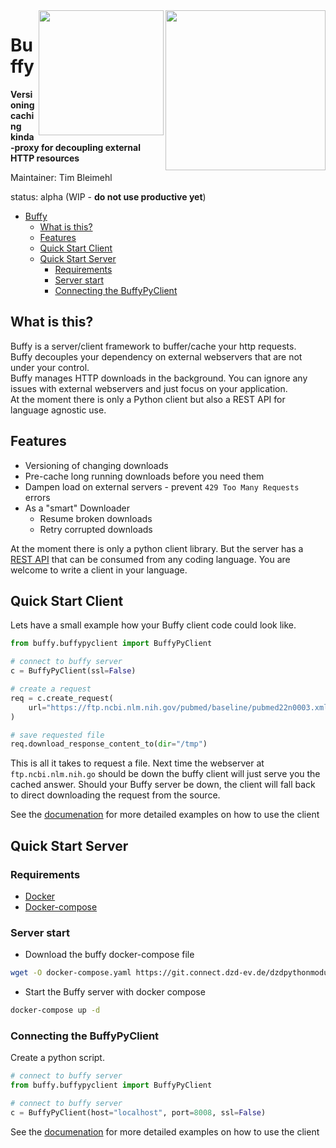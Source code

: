 <img align="right" alt=" " height="256px" src="docs/logo.png">
<img align="right" alt=" " width="200px" src="logo.png">

# Buffy

**Versioning caching kinda-proxy for decoupling external HTTP resources**

Maintainer: Tim Bleimehl

status: alpha  (WIP - **do not use productive yet**)

- [Buffy](#buffy)
  - [What is this?](#what-is-this)
  - [Features](#features)
  - [Quick Start Client](#quick-start-client)
  - [Quick Start Server](#quick-start-server)
    - [Requirements](#requirements)
    - [Server start](#server-start)
    - [Connecting the BuffyPyClient](#connecting-the-buffypyclient)


## What is this?

Buffy is a server/client framework to buffer/cache your http requests.  
Buffy decouples your dependency on external webservers that are not under your control.  
Buffy manages HTTP downloads in the background. 
You can ignore any issues with external webservers and just focus on your application.  
At the moment there is only a Python client but also a REST API for language agnostic use.

## Features

* Versioning of changing downloads
* Pre-cache long running downloads before you need them
* Dampen load on external servers - prevent `429 Too Many Requests` errors
* As a "smart" Downloader
    * Resume broken downloads
    * Retry corrupted downloads




At the moment there is only a python client library. But the server has a [REST API](./docs/openapi.json) that can be consumed from any coding language. You are welcome to write a client in your language.
## Quick Start Client

Lets have a small example how your Buffy client code could look like.

```python
from buffy.buffypyclient import BuffyPyClient

# connect to buffy server
c = BuffyPyClient(ssl=False)

# create a request
req = c.create_request(
    url="https://ftp.ncbi.nlm.nih.gov/pubmed/baseline/pubmed22n0003.xml.gz"
)

# save requested file
req.download_response_content_to(dir="/tmp")
```

This is all it takes to request a file. Next time the webserver at `ftp.ncbi.nlm.nih.go`  should be down the buffy client will just serve you the cached answer.
Should your Buffy server be down, the client will fall back to direct downloading the request from the source.

See the [documenation](BuffyPyClient-examples) for more detailed examples on how to use the client


## Quick Start Server

### Requirements

* [Docker](https://docs.docker.com/engine/install/)
* [Docker-compose](https://docs.docker.com/compose/install/compose-plugin/)

### Server start

* Download the buffy docker-compose file 

```bash
wget -O docker-compose.yaml https://git.connect.dzd-ev.de/dzdpythonmodules/buffy/-/raw/main/docker-compose.yaml?inline=false
```

* Start the Buffy server with docker compose

```bash
docker-compose up -d
```

### Connecting the BuffyPyClient

Create a python script. 

```python
# connect to buffy server
from buffy.buffypyclient import BuffyPyClient

# connect to buffy server
c = BuffyPyClient(host="localhost", port=8008, ssl=False)
```

See the [documenation](BuffyPyClient-examples) for more detailed examples on how to use the client